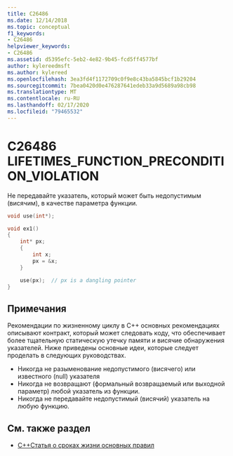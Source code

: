 ```yaml
---
title: C26486
ms.date: 12/14/2018
ms.topic: conceptual
f1_keywords:
- C26486
helpviewer_keywords:
- C26486
ms.assetid: d5395efc-5eb2-4e82-9b45-fcd5ff4577bf
author: kylereedmsft
ms.author: kylereed
ms.openlocfilehash: 3ea3fd4f1172709c0f9e8c43ba5845bcf1b29204
ms.sourcegitcommit: 7bea0420d0e476287641edeb33a9d5689a98cb98
ms.translationtype: MT
ms.contentlocale: ru-RU
ms.lasthandoff: 02/17/2020
ms.locfileid: "79465532"
---
```

# <a name="c26486-lifetimes_function_precondition_violation"></a>C26486 LIFETIMES_FUNCTION_PRECONDITION_VIOLATION

Не передавайте указатель, который может быть недопустимым (висячим), в качестве параметра функции.

```cpp
void use(int*);

void ex1()
{
    int* px;
    {
        int x;
        px = &x;
    }

    use(px);  // px is a dangling pointer
}
```

## <a name="remarks"></a>Примечания

Рекомендации по жизненному циклу в C++ основных рекомендациях описывают контракт, который может следовать коду, что обеспечивает более тщательную статическую утечку памяти и висячие обнаружения указателей. Ниже приведены основные идеи, которые следует проделать в следующих руководствах.

- Никогда не разыменование недопустимого (висячего) или известного (null) указателя
- Никогда не возвращают (формальный возвращаемый или выходной параметр) любой указатель из функции.
- Никогда не передавайте недопустимый (висячий) указатель на любую функцию.

## <a name="see-also"></a>См. также раздел

- [C++Статья о сроках жизни основных правил](https://github.com/isocpp/CppCoreGuidelines/blob/master/docs/Lifetime.pdf)
